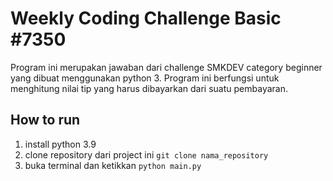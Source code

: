# Weekly Coding Challenge Basic #7350
Program ini merupakan jawaban dari challenge SMKDEV category beginner yang dibuat menggunakan python 3. Program ini berfungsi untuk menghitung nilai tip yang harus dibayarkan dari suatu pembayaran.

## How to run
1. install python 3.9
2. clone repository dari project ini `git clone nama_repository`
3. buka terminal dan ketikkan `python main.py`
